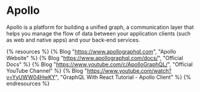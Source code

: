 # Apollo

Apollo is a platform for building a unified graph, a communication layer that helps you manage the flow of data between your application clients (such as web and native apps) and your back-end services.

{% resources %}
  {% Blog "https://www.apollographql.com", "Apollo Website" %}
  {% Blog "https://www.apollographql.com/docs/", "Official Docs" %}
  {% Blog "https://www.youtube.com/c/ApolloGraphQL/", "Official YouTube Channel" %}
  {% Blog "https://www.youtube.com/watch?v=YyUWW04HwKY", "GraphQL With React Tutorial - Apollo Client" %}
{% endresources %}
